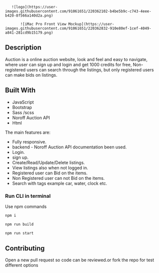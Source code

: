        ![logo](https://user-images.githubusercontent.com/91061651/220362102-b4be5b9c-c743-4eee-b420-8f566a140d2a.png)

           ![iMac Pro Front View Mockup](https://user-images.githubusercontent.com/91061651/220362832-910e80ef-1cef-4049-a841-281cd9b15179.png)

## Description

Auction is a online auction website, look and feel and easy to navigate, where user can sign up and login and get 1000 credits for free, Non-registered users can search through the listings, but only registered users can make bids on listings.

## Built With

- JavaScript
- Bootstrap
- Sass /scss
- Noroff Auction API
- Html

The main features are:

- Fully responsive.
- backend - Noroff Auction API documentation been used.
- Login.
- sign up.
- Create/Read/Update/Delete listings.
- View listings also when not logged in.
- Registered user can Bid on the items.
- Non Registered user can not Bid on the items.
- Search with tags example car, water, clock etc.

### Run CLI in terminal

Use npm commands

```bash
npm i
```

```bash
npm run build
```

```bash
npm run start
```

## Contributing

Open a new pull request so code can be reviewed.or fork the repo for test different options
